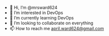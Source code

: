 - 👋 Hi, I’m @mrsward624
- 👀 I’m interested in DevOps
- 🌱 I’m currently learning DevOps
- 💞️ I’m looking to collaborate on everything
- 📫 How to reach me april.ward624@gmail.com

<!---
mrsward624/mrsward624 is a ✨ special ✨ repository because its `README.md` (this file) appears on your GitHub profile.
You can click the Preview link to take a look at your changes.
--->
